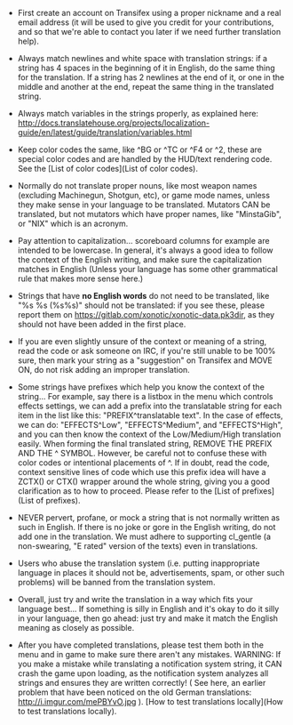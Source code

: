 -   First create an account on Transifex using a proper nickname and a real email address (it will be used to give you credit for your contributions, and so that we're able to contact you later if we need further translation help).

-   Always match newlines and white space with translation strings: if a string has 4 spaces in the beginning of it in English, do the same thing for the translation. If a string has 2 newlines at the end of it, or one in the middle and another at the end, repeat the same thing in the translated string.

-   Always match variables in the strings properly, as explained here: http://docs.translatehouse.org/projects/localization-guide/en/latest/guide/translation/variables.html

-   Keep color codes the same, like ^BG or ^TC or ^F4 or ^2, these are special color codes and are handled by the HUD/text rendering code. See the [List of color codes](List of color codes).

-   Normally do not translate proper nouns, like most weapon names (excluding Machinegun, Shotgun, etc), or game mode names, unless they make sense in your language to be translated. Mutators CAN be translated, but not mutators which have proper names, like "MinstaGib", or "NIX" which is an acronym.

-   Pay attention to capitalization... scoreboard columns for example are intended to be lowercase. In general, it's always a good idea to follow the context of the English writing, and make sure the capitalization matches in English (Unless your language has some other grammatical rule that makes more sense here.)

-   Strings that have **no English words** do not need to be translated, like "%s %s (%s%s)" should not be translated: if you see these, please report them on https://gitlab.com/xonotic/xonotic-data.pk3dir, as they should not have been added in the first place.

-   If you are even slightly unsure of the context or meaning of a string, read the code or ask someone on IRC, if you're still unable to be 100% sure, then mark your string as a "suggestion" on Transifex and MOVE ON, do not risk adding an improper translation.

-   Some strings have prefixes which help you know the context of the string... For example, say there is a listbox in the menu which controls effects settings, we can add a prefix into the translatable string for each item in the list like this: "PREFIX^translatable text". In the case of effects, we can do: "EFFECTS^Low", "EFFECTS^Medium", and "EFFECTS^High", and you can then know the context of the Low/Medium/High translation easily. When forming the final translated string, REMOVE THE PREFIX AND THE ^ SYMBOL. However, be careful not to confuse these with color codes or intentional placements of ^. If in doubt, read the code, context sensitive lines of code which use this prefix idea will have a ZCTX() or CTX() wrapper around the whole string, giving you a good clarification as to how to proceed. Please refer to the [List of prefixes](List of prefixes).

-   NEVER pervert, profane, or mock a string that is not normally written as such in English. If there is no joke or gore in the English writing, do not add one in the translation. We must adhere to supporting cl_gentle (a non-swearing, "E rated" version of the texts) even in translations.

-   Users who abuse the translation system (i.e. putting inappropriate language in places it should not be, advertisements, spam, or other such problems) will be banned from the translation system.

-   Overall, just try and write the translation in a way which fits your language best... If something is silly in English and it's okay to do it silly in your language, then go ahead: just try and make it match the English meaning as closely as possible.

-   After you have completed translations, please test them both in the menu and in game to make sure there aren't any mistakes. WARNING: If you make a mistake while translating a notification system string, it CAN crash the game upon loading, as the notification system analyzes all strings and ensures they are written correctly! ( See here, an earlier problem that have been noticed on the old German translations: http://i.imgur.com/mePBYvO.jpg ). [How to test translations locally](How to test translations locally).